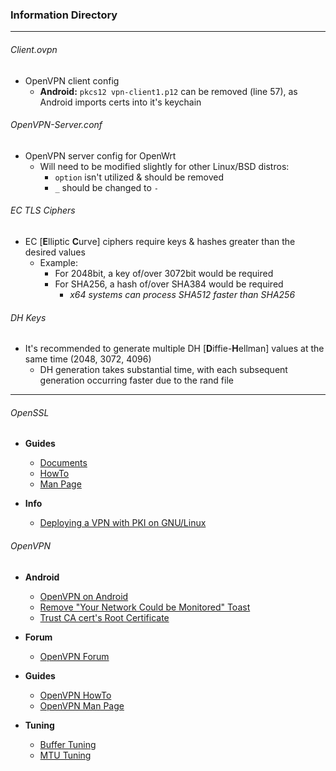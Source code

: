 ### Information Directory ###
---
###### Client.ovpn ######
- OpenVPN client config
  - **Android:** `pkcs12 vpn-client1.p12` can be removed (line 57), as Android imports certs into it's keychain

###### OpenVPN-Server.conf ######
- OpenVPN server config for OpenWrt
  - Will need to be modified slightly for other Linux/BSD distros:
    - `option` isn't utilized & should be removed
    - `_` should be changed to `-`

###### EC TLS Ciphers ######
  - EC [**E**lliptic **C**urve] ciphers require keys & hashes greater than the desired values
    - Example:
      - For 2048bit, a key of/over 3072bit would be required
      - For SHA256, a hash of/over SHA384 would be required
        - *x64 systems can process SHA512 faster than SHA256*

###### DH Keys ######
  - It's recommended to generate multiple DH [**D**iffie-**H**ellman] values at the same time (2048, 3072, 4096)
    - DH generation takes substantial time, with each subsequent generation occurring faster due to the rand file

---

###### OpenSSL #######
  * **Guides**
    * [Documents](https://www.openssl.org/docs/|OpenSSL)
    * [HowTo](https://www.openssl.org/docs/HOWTO/|OpenSSL)
    * [Man Page](https://www.openssl.org/docs/apps/openssl.html|OpenSSL)

  * **Info**
    * [Deploying a VPN with PKI on GNU/Linux](http://archive.oreilly.com/pub/a/security/2004/10/21/vpns_and_pki.html?page=1)

###### OpenVPN ######
  * **Android**
    * [OpenVPN on Android](https://docs.openvpn.net/docs/openvpn-connect/openvpn-connect-android-faq.html)
    * [Remove "Your Network Could be Monitored" Toast](http://forum.xda-developers.com/google-nexus-5/help/howto-install-custom-cert-network-t2533550)
    * [Trust CA cert's Root Certificate](http://wiki.cacert.org/FAQ/ImportRootCert#Android_Phones)

  * **Forum**
    * [OpenVPN Forum](https://forums.openvpn.net/)

  * **Guides**
    * [OpenVPN HowTo](https://openvpn.net/index.php/open-source/documentation/howto.html)
    * [OpenVPN Man Page](https://community.openvpn.net/openvpn/wiki/Openvpn23ManPage)

  * **Tuning**
    * [Buffer Tuning](http://winaero.com/blog/speed-up-openvpn-and-get-faster-speed-over-its-channel/)
    * [MTU Tuning](https://community.openvpn.net/openvpn/wiki/Gigabit_Networks_Linux)
